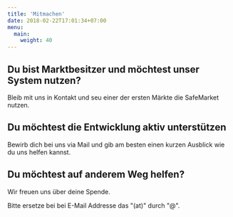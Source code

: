 ```yaml
---
title: 'Mitmachen'
date: 2018-02-22T17:01:34+07:00
menu:
  main:
    weight: 40
---
```


## Du bist Marktbesitzer und möchtest unser System nutzen?
Bleib mit uns in Kontakt und seu einer der ersten Märkte die SafeMarket nutzen.
## Du möchtest die Entwicklung aktiv unterstützen
Bewirb dich bei uns via Mail und gib am besten einen kurzen Ausblick wie du uns helfen kannst. 
## Du möchtest auf anderem Weg helfen?
Wir freuen uns über deine Spende.

Bitte ersetze bei bei E-Mail Addresse das "(at)" durch "@".
